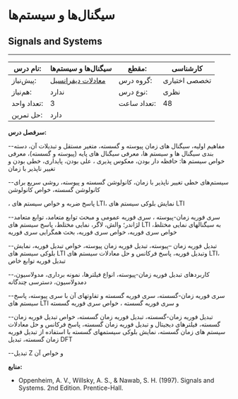 # سیگنال‌ها و سیستم‌ها
## Signals and Systems
_______________________________________________________________________________
| نام درس:    | سیگنال‌ها و سیستم‌ها                                                   | مقطع:       | کارشناسی      |
| ----------- | ---------------------------------------------------------------------- | ----------- | ------------- |
| پیش‌نیاز:   | [معادلات دیفرانسیل](../docs/curriculum/base/Differential-Equations.md) | گروه درس:   | تخصصی اختیاری |
| هم‌نیاز:    | ندارد                                                                  | نوع درس:    | نظری          |
| تعداد واحد: | 3                                                                      | تعداد ساعت: | 48            |
| حل تمرین:   |  دارد                                                                  |             |               |

**سرفصل درس:**

--مفاهیم اولیه، سیگنال های زمان پیوسته و گسسته، متغیر مستقل و تبدیلات آن، دسته بندی سیگنال ها و سیستم ها، معرفی سیگنال های پایه (پیوسته و گسسته)، معرفی خواص سیستم ها: حافظه دار بودن، معکوس پذیری ، علی بودن، پایداری، خطی بودن و تغییر ناپذیر با زمان 

--سیستم‌های خطی تغییر ناپذیر با زمان، کانولوشن گسسته و پیوسته، روشی سریع برای کانولوشن گسسته، خواص کانولوشن  

، پاسخ ضربه و خواص سیستم های LTI، نمایش بلوکی سیستم های LTI 

--سری فوریه زمان-پیوسته ، سری فوریه عمومی و مبحث توابع متعامد، توابع متعامد لژاندر؛ والش، لاگر، نمایی مختلط، پاسخ سیستم های LTI به سیگنالهای نمایی مختلط، خواص سری فوریه، خواص سری فوریه، بحث همگرایی سری فوریه 

--تبدیل فوریه زمان –پیوسته، تبدیل فوریه زمان پیوسته، خواص تبدیل فوریه، نمایش بلوکی سیستم های LTI وتبدیل فوریه، پاسخ فرکانس و حل معادلات سیستم های LTI، تبدیل فوریه توابع خاص 

--کاربردهای تبدیل فوریه زمان-پیوسته، انواع فیلترها، نمونه برداری، مدولاسیون، دمدولاسیون، دسترسی چندگانه 

--سری فوریه زمان-گسسته، سری فوریه گسسته و تفاوتهای آن با سری پیوسته، پاسخ سیستم های LTI و سری فوریه گسسته ، خواص سری فوریه گسسته 

--تبدیل فوریه زمان-گسسته، تبدیل فوریه زمان گسسته، خواص تبدیل فوریه زمان گسسته، فیلترهای دیجیتال و تبدیل فوریه زمان گسسته، پاسخ فرکانس و حل معادلات سیستم های زمان گسسته، نمایش بلوکی سیستمهای گسسته با استفاده از تبدیل فوریه زمان گسسته، تبدیل DFT 

--تبدیل Z و خواص آن

**منابع:**


- Oppenheim, A. V., Willsky, A. S., & Nawab, S. H. (1997). Signals and Systems. 2nd Edition. Prentice-Hall.
